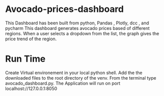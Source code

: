 # Avocado-prices-dashboard
This Dashboard has been built from python, Pandas , Plotly, dcc , and pycharm This dashboard generates avocado prices based of different regions. When a user selects a dropdown from the list, the graph gives the price trend of the region.

# Run Time
Create Virtual environement in your local python shell.
Add the the downloaded files to the root directory of the venv.
From the terminal type avocado_dashboard.py.
The Application will run on port localhost://127.0.0.1:8050
